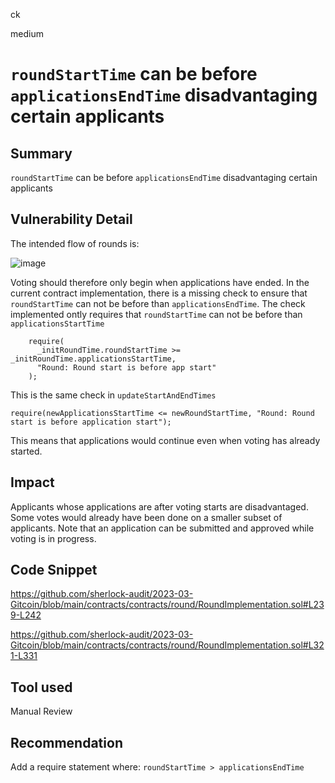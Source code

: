 ck

medium

# `roundStartTime` can be before `applicationsEndTime` disadvantaging certain applicants

## Summary

`roundStartTime` can be before `applicationsEndTime` disadvantaging certain applicants
## Vulnerability Detail

The intended flow of rounds is:

![image](https://user-images.githubusercontent.com/8141602/228749066-b04d1d98-69a1-4ab2-ae05-158d9277d881.png)

Voting should therefore only begin when applications have ended. In the current contract implementation, there is a missing check to ensure that `roundStartTime` can not be before than `applicationsEndTime`. The check implemented ontly requires that `roundStartTime` can not be before than `applicationsStartTime`

```solidity
    require(
      _initRoundTime.roundStartTime >= _initRoundTime.applicationsStartTime,
      "Round: Round start is before app start"
    );
```
This is the same check in `updateStartAndEndTimes`

```solidity
require(newApplicationsStartTime <= newRoundStartTime, "Round: Round start is before application start");
```

This means that applications would continue even when voting has already started.

## Impact

Applicants whose applications are after voting starts are disadvantaged. Some votes would already have been done on a smaller subset of applicants. Note that an application can be submitted and approved while voting is in progress.

## Code Snippet

https://github.com/sherlock-audit/2023-03-Gitcoin/blob/main/contracts/contracts/round/RoundImplementation.sol#L239-L242

https://github.com/sherlock-audit/2023-03-Gitcoin/blob/main/contracts/contracts/round/RoundImplementation.sol#L321-L331

## Tool used

Manual Review

## Recommendation

Add a require statement where: `roundStartTime > applicationsEndTime`
